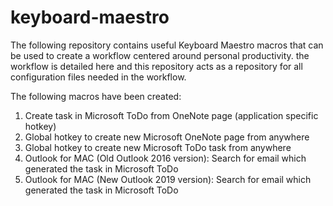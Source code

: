 # keyboard-maestro

The following repository contains useful Keyboard Maestro macros that can be used to create a workflow centered around personal productivity. the workflow is detailed here <insert Medium link> and this repository acts as a repository for all configuration files needed in the workflow.

The following macros have been created:

1. Create task in Microsoft ToDo from OneNote page (application specific hotkey)
2. Global hotkey to create new Microsoft OneNote page from anywhere
3. Global hotkey to create new Microsoft ToDo task from anywhere
4. Outlook for MAC (Old Outlook 2016 version): Search for email which generated the task in Microsoft ToDo
5. Outlook for MAC (New Outlook 2019 version): Search for email which generated the task in Microsoft ToDo
